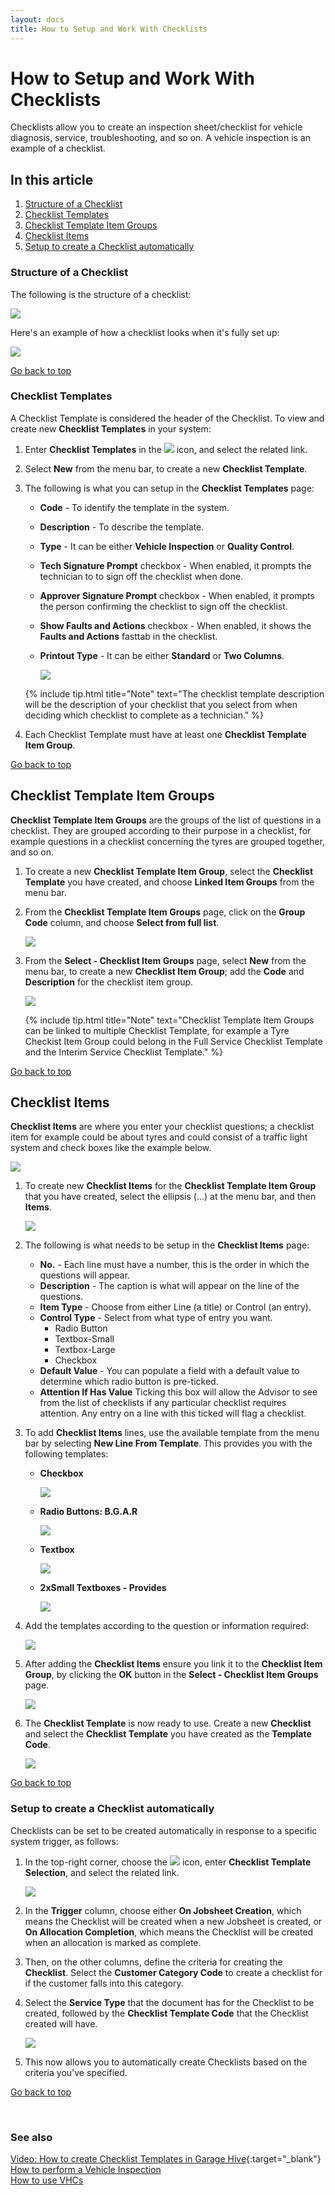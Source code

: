 ```yaml
---
layout: docs
title: How to Setup and Work With Checklists
---
```


<a name="top"></a>

# How to Setup and Work With Checklists
Checklists allow you to create an inspection sheet/checklist for vehicle diagnosis, service, troubleshooting, and so on. A vehicle inspection is an example of a checklist. 

## In this article
1. [Structure of a Checklist](#structure-of-a-checklist)
2. [Checklist Templates](#checklist-templates)
3. [Checklist Template Item Groups](#checklist-template-item-groups)
4. [Checklist Items](#checklist-items)
5. [Setup to create a Checklist automatically](#setup-to-create-a-checklist-automatically)

### Structure of a Checklist
The following is the structure of a checklist:

   ![](media/garagehive-checklist-setup1.png)

Here's an example of how a checklist looks when it's fully set up:

   ![](media/garagehive-checklist-setup1a.png)

[Go back to top](#top)

### Checklist Templates
A Checklist Template is considered the header of the Checklist. To view and create new **Checklist Templates** in your system:
1. Enter **Checklist Templates** in the ![](media/search_icon.png) icon, and select the related link.
1. Select **New** from the menu bar, to create a new **Checklist Template**.
1. The following is what you can setup in the **Checklist Templates** page:
    * **Code** - To identify the template in the system.
    * **Description** - To describe the template.
    * **Type** - It can be either **Vehicle Inspection** or **Quality Control**.
    * **Tech Signature Prompt** checkbox - When enabled, it prompts the technician to to sign off the checklist when done.
    * **Approver Signature Prompt** checkbox - When enabled, it prompts the person confirming the checklist to sign off the checklist.
    * **Show Faults and Actions** checkbox - When enabled, it shows the **Faults and Actions** fasttab in the checklist.
    * **Printout Type** - It can be either **Standard** or **Two Columns**.

        ![](media/garagehive-checklist-setup2.gif)
      
   {% include tip.html title="Note" text="The checklist template description will be the description of your checklist that you select from when deciding which checklist to complete as a technician." %}

1. Each Checklist Template must have at least one **Checklist Template Item Group**. 

[Go back to top](#top)

## Checklist Template Item Groups
**Checklist Template Item Groups** are the groups of the list of questions in a checklist. They are grouped according to their purpose in a checklist, for example questions in a checklist concerning the tyres are grouped together, and so on.
1. To create a new **Checklist Template Item Group**, select the **Checklist Template** you have created, and choose **Linked Item Groups** from the menu bar.
1. From the **Checklist Template Item Groups** page, click on the **Group Code** column, and choose **Select from full list**.

   ![](media/garagehive-checklist-setup3.gif)

1. From the **Select - Checklist Item Groups** page, select **New** from the menu bar, to create a new **Checklist Item Group**; add the **Code** and **Description** for the checklist item group.

   ![](media/garagehive-checklist-setup4.gif)

      {% include tip.html title="Note" text="Checklist Template Item Groups can be linked to multiple Checklist Template, for example a Tyre Checkist Item Group could belong in the Full Service Checklist Template and the Interim Service Checklist Template." %}

[Go back to top](#top)

## Checklist Items
**Checklist Items** are where you enter your checklist questions; a checklist item for example could be about tyres and could consist of a traffic light system and check boxes like the example below. 

   ![](media/garagehive-checklists-group-example1.png)

1. To create new **Checklist Items** for the **Checklist Template Item Group** that you have created, select the ellipsis (...) at the menu bar, and then **Items**.

   ![](media/garagehive-checklist-setup5.gif)

2. The following is what needs to be setup in the **Checklist Items** page:
      * **No.** - Each line must have a number, this is the order in which the questions will appear. 
      * **Description** - The caption is what will appear on the line of the questions.
      * **Item Type** - Choose from either Line (a title) or Control (an entry).
      * **Control Type** - Select from what type of entry you want.
          * Radio Button
          * Textbox-Small
          * Textbox-Large
          * Checkbox
      * **Default Value** - You can populate a field with a default value to determine which radio button is pre-ticked.
      * **Attention If Has Value** Ticking this box will allow the Advisor to see from the list of checklists if any particular checklist requires attention. Any entry on a line with this ticked will flag a checklist.

3. To add **Checklist Items** lines, use the available template from the menu bar by selecting **New Line From Template**. This provides you with the following templates:
      * **Checkbox**
            
         ![](media/garagehive-checklist-checkbox.png)

      * **Radio Buttons: B.G.A.R**

         ![](media/garagehive-checklist-redbuttons.png)

      * **Textbox**
            
         ![](media/garagehive-textbox.png)

      * **2xSmall Textboxes - Provides**
            
         ![](media/garagehive-two-small-textboxes.png)

4. Add the templates according to the question or information required:

   ![](media/garagehive-checklist-setup6.gif)

5. After adding the **Checklist Items** ensure you link it to the **Checklist Item Group**, by clicking  the **OK** button in the **Select - Checklist Item Groups** page.

   ![](media/garagehive-checklist-setup7.gif)

6. The **Checklist Template** is now ready to use. Create a new **Checklist** and select the **Checklist Template** you have created as the **Template Code**.

   ![](media/garagehive-checklist-setup8.gif)

[Go back to top](#top)

### Setup to create a Checklist automatically
Checklists can be set to be created automatically in response to a specific system trigger, as follows:
1. In the top-right corner, choose the ![](media/search_icon.png) icon, enter **Checklist Template Selection**, and select the related link.

   ![](media/garagehive-checklist-setup9.gif)

2. In the **Trigger** column, choose either **On Jobsheet Creation**, which means the Checklist will be created when a new Jobsheet is created, or **On Allocation Completion**, which means the Checklist will be created when an allocation is marked as complete.
3. Then, on the other columns, define the criteria for creating the **Checklist**. Select the **Customer Category Code** to create a checklist for if the customer falls into this category.
4. Select the **Service Type** that the document has for the Checklist to be created, followed by the **Checklist Template Code** that the Checklist created will have.

   ![](media/garagehive-checklist-setup10.gif)

5. This now allows you to automatically create Checklists based on the criteria you've specified.


[Go back to top](#top)

<br>

### See also

[Video: How to create Checklist Templates in Garage Hive](https://www.youtube.com/watch?v=biWot0Z4r9w){:target="_blank"} \
[How to perform a Vehicle Inspection](https://docs.garagehive.co.uk/docs/garagehive-technicians-vehicle-inspections.html "How to perform a Vehicle Inspection") \
[How to use VHCs](https://docs.garagehive.co.uk/docs/garagehive-VHC.html "How to use VHCs")
